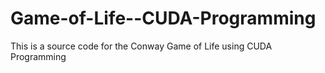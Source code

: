 # Game-of-Life--CUDA-Programming
This is a source code for the Conway Game of Life using CUDA Programming

